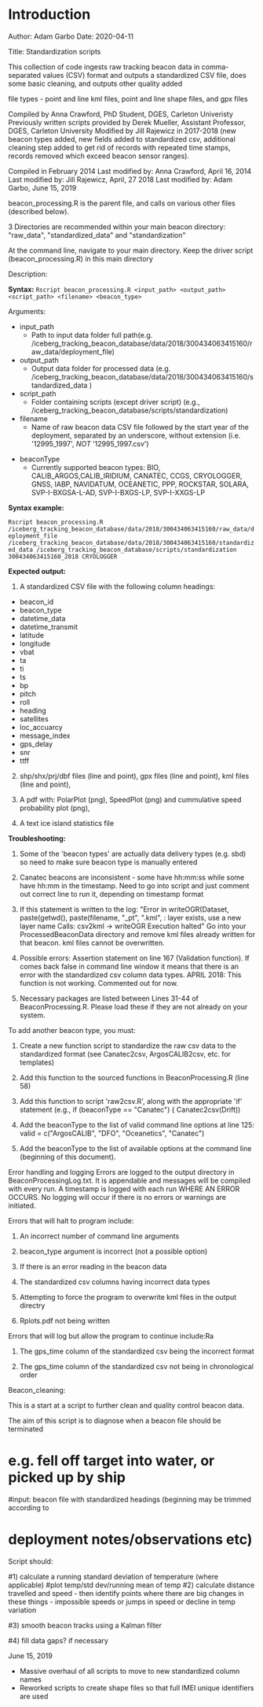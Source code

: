 # Introduction

Author: Adam Garbo
Date: 2020-04-11

Title: Standardization scripts

This collection of code ingests raw tracking beacon data in comma-separated values (CSV) format and outputs a standardized CSV file, does some basic cleaning, and outputs other quality added

file types - point and line kml files, point and line shape files, and gpx files

Compiled by Anna Crawford, PhD Student, DGES, Carleton Univeristy
Previously written scripts provided by Derek Mueller, Assistant Professor, DGES, Carleton University
Modified by Jill Rajewicz in 2017-2018 (new beacon types added, new fields added to standardized csv, additional cleaning step added to get rid of records with repeated time stamps, records
removed which exceed beacon sensor ranges).

Compiled in February 2014
Last modified by: Anna Crawford, April 16, 2014
Last modified by: Jill Rajewicz, April, 27 2018
Last modified by: Adam Garbo, June 15, 2019

beacon_processing.R is the parent file, and calls on various other files (described below).

3 Directories are recommended within your main beacon directory: "raw_data", "standardized_data" and "standardization"

At the command line, navigate to your main directory. 
Keep the driver script (beacon_processing.R) in this main directory

Description:

**Syntax:**
`Rscript beacon_processing.R <input_path> <output_path> <script_path> <filename> <beacon_type>`

Arguments:
- input_path 
  * Path to input data folder full path(e.g. /iceberg_tracking_beacon_database/data/2018/300434063415160/raw_data/deployment_file)
- output_path      
  * Output data folder for processed data (e.g. /iceberg_tracking_beacon_database/data/2018/300434063415160/standardized_data )
- script_path          
  * Folder containing scripts (except driver script) (e.g., /iceberg_tracking_beacon_database/scripts/standardization)
- filename        
  * Name of raw beacon data CSV file followed by the start year of the deployment, separated by an underscore, without extension (i.e. '12995_1997', *NOT* '12995_1997.csv')
* beaconType 
  *  Currently supported beacon types: BIO, CALIB_ARGOS,CALIB_IRIDIUM, CANATEC, CCGS, CRYOLOGGER, GNSS, IABP, NAVIDATUM, OCEANETIC, PPP, ROCKSTAR, SOLARA, SVP-I-BXGSA-L-AD, SVP-I-BXGS-LP, SVP-I-XXGS-LP
	  
**Syntax example:**

`Rscript beacon_processing.R /iceberg_tracking_beacon_database/data/2018/300434063415160/raw_data/deployment_file /iceberg_tracking_beacon_database/data/2018/300434063415160/standardized_data /iceberg_tracking_beacon_database/scripts/standardization 300434063415160_2018 CRYOLOGGER`

**Expected output:**

1) A standardized CSV file with the following column headings: 

* beacon_id
* beacon_type
* datetime_data
* datetime_transmit
* latitude
* longitude
* vbat
* ta
* ti
* ts
* bp
* pitch
* roll
* heading
* satellites
* loc_accuarcy
* message_index
* gps_delay
* snr
* ttff
  
2. shp/shx/prj/dbf files (line and point), gpx files (line and point), kml files (line and point), 

3. A pdf with: PolarPlot (png), SpeedPlot (png) and cummulative speed probability plot (png), 

4. A text ice island statistics file

**Troubleshooting:**
1) Some of the 'beacon types' are actually data delivery types (e.g. sbd) so need to make sure beacon type is manually entered

2) Canatec beacons are inconsistent - some have hh:mm:ss while some have hh:mm in the timestamp. Need to go into script and just comment out correct line to run it, depending on timestamp format

2) If this statement is written to the log: "Error in writeOGR(Dataset, paste(getwd(), paste(filename, "_pt", ".kml",  : 
  layer exists, use a new layer name
Calls: csv2kml -> writeOGR
Execution halted"
	Go into your ProcessedBeaconData directory and remove kml files already written for that beacon. kml files cannot be overwritten. 

3) Possible errors: Assertion statement on line 167 (Validation function). If comes back false in command line window it means that there is an error with the standardized csv column data types.
APRIL 2018: This function is not working. Commented out for now.

4) Necessary packages are listed between Lines 31-44 of BeaconProcessing.R. Please load these if they are not already on your system. 

To add another beacon type, you must: 

1) Create a new function script to standardize the raw csv data to the standardized format (see Canatec2csv, ArgosCALIB2csv, etc. for 
templates)

2) Add this function to the sourced functions in BeaconProcessing.R (line 58)

3) Add this function to script 'raw2csv.R', along with the appropriate 'if' statement (e.g., if (beaconType == "Canatec") {
      Canatec2csv(Drift))

4) Add the beaconType to the list of valid command line options at line 125: valid = c("ArgosCALIB", "DFO", "Oceanetics", "Canatec")

5) Add the beaconType to the list of available options at the command line (beginning of this document). 

Error handling and logging
Errors are logged to the output directory in BeaconProcessingLog.txt. It is appendable and messages will be compiled with every run. A timestamp is logged with each run WHERE AN ERROR OCCURS. No logging will occur if there is no errors or warnings are initiated.  

Errors that will halt to program include:
1) An incorrect number of command line arguments

2) beacon_type argument is incorrect (not a possible option)

3) If there is an error reading in the beacon data

4) The standardized csv columns having incorrect data types

5) Attempting to force the program to overwrite kml files in the output directry 

6) Rplots.pdf not being written

Errors that will log but allow the program to continue include:Ra

1) The gps_time column of the standardized csv being the incorrect format

2) The gps_time column of the standardized csv not being in chronological order


Beacon_cleaning:

This is a start at a script to further clean and quality control beacon data.

The aim of this script is to diagnose when a beacon file should be terminated
# e.g. fell off target into water, or picked up by ship

#input: beacon file with standardized headings (beginning may be trimmed according to
# deployment notes/observations etc)
Script should:

#1) calculate a running standard deviation of temperature (where applicable)
#plot temp/std dev/running mean  of temp
#2) calculate distance travelled and speed - then identify points where there are big changes in these things - impossible speeds
 or jumps in speed or decline in temp variation

#3) smooth beacon tracks using a Kalman filter

#4) fill data gaps? if necessary


June 15, 2019
- Massive overhaul of all scripts to move to new standardized column names
- Reworked scripts to create shape files so that full IMEI unique identifiers are used












